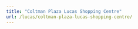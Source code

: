 ```yaml
---
title: "Coltman Plaza Lucas Shopping Centre"
url: /lucas/coltman-plaza-lucas-shopping-centre/
---
```

